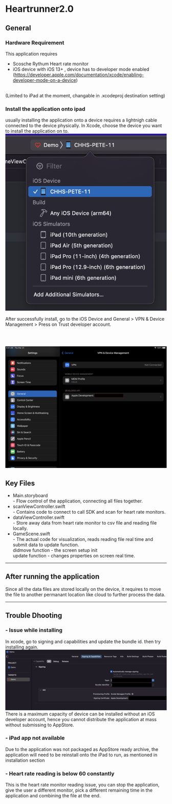 # Heartrunner2.0
## General 

### Hardware Requirement
This application requires
- Scosche Rythum Heart rate monitor
- iOS device with iOS 13+ , device has to developer mode enabled (https://developer.apple.com/documentation/xcode/enabling-developer-mode-on-a-device)
<br>
(Limited to iPad at the moment, changable in .xcodeproj destination setting)


### Install the application onto ipad
usually installing the application onto a device requires a lightnigh cable connected to the device physically.
In Xcode, choose the device you want to install the application on to.
<br>
 ![screenshot](https://github.com/TheD2Lab/heartrunner/blob/main/xcode_choose_device.png?raw=true)
<br>

After successfully install, go to the iOS Device and General > VPN & Device Management > Press on  Trust developer account.

<br>

 ![screenshot](https://github.com/TheD2Lab/heartrunner/blob/main/setting.PNG?raw=true)
<br>
-----

## Key Files
- Main.storyboard <br> - Flow control of the application, connecting all files together.
- scanViewController.swift <br> - Contains code to connect to call SDK and scan for heart rate monitors.
- dataViewController.swift <br> - Store away data from heart rate monitor to csv file and reading file locally.
- GameScene.swift <br> - The actual code for visualization, reads reading file real time and submit data to update function. <br> didmove function - the screen setup  init<br>  update function - changes properties on screen real time.

------
## After running the application
Since all the data files are stored locally on the device, it requires to move the file to another permanant location like cloud to further process the data. 

------
## Trouble Dhooting

### - Issue while installing
In xcode, go to signing and capabilities and  update the bundle id. then try installing again.
<br>
 ![screenshot](https://github.com/TheD2Lab/heartrunner/blob/main/xcode_bundle_id.png?raw=true)
<br>
There is a maximum capacity of device can be installed without an iOS developer account, hence you cannot distribute the application at mass without submissing to AppStore.  

### - iPad app not available
Due to the application was not packaged as AppStore ready archive, the application will need to be reinstall onto the iPad to run, as mentioned in installation section

### - Heart rate reading is below 60 constantly
This is the heart rate monitor reading issue, you can stop the application, give the user a different monitor, pick a different remaining time in the application and combining the file at the end. 
